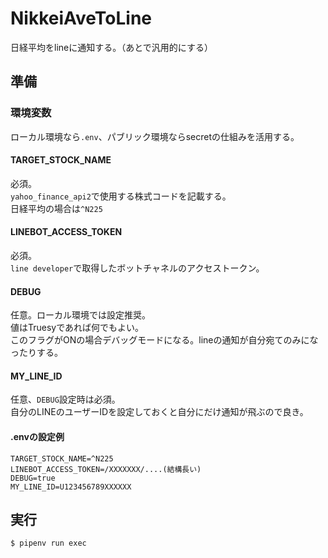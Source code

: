 # NikkeiAveToLine

日経平均をlineに通知する。（あとで汎用的にする）

## 準備

### 環境変数

ローカル環境なら`.env`、パブリック環境ならsecretの仕組みを活用する。

#### TARGET_STOCK_NAME

必須。  
`yahoo_finance_api2`で使用する株式コードを記載する。  
日経平均の場合は`^N225`

#### LINEBOT_ACCESS_TOKEN

必須。  
`line developer`で取得したボットチャネルのアクセストークン。  

#### DEBUG

任意。ローカル環境では設定推奨。  
値はTruesyであれば何でもよい。  
このフラグがONの場合デバッグモードになる。lineの通知が自分宛てのみになったりする。

#### MY_LINE_ID

任意、`DEBUG`設定時は必須。  
自分のLINEのユーザーIDを設定しておくと自分にだけ通知が飛ぶので良き。  

#### .envの設定例

```
TARGET_STOCK_NAME=^N225
LINEBOT_ACCESS_TOKEN=/XXXXXXX/....(結構長い)
DEBUG=true
MY_LINE_ID=U123456789XXXXXX
```

## 実行

`$ pipenv run exec`